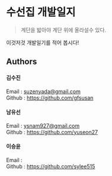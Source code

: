 # 수선집 개발일지

> 계단을 밟아야 계단 위에 올라설수 있다.

이것저것 개발일기를 적어 봅시다!

## Authors
#### 김수진
Email  : suzenyada@gmail.com  
Github : https://github.com/gfsusan  

#### 남유선
Email  : ysnam927@gmail.com  
Github : https://github.com/yuseon27

#### 이승윤
Email  :   
Github : https://github.com/sylee515  
